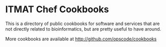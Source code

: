 # ITMAT Chef Cookbooks #

This is a directory of public cookbooks for software and services that are not directly related to bioinformatics, but are pretty useful to have around.

More cookbooks are available at http://github.com/opscode/cookbooks